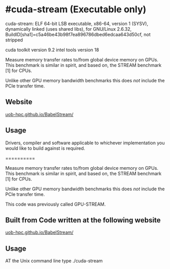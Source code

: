 #cuda-stream (Executable only)
==========
cuda-stream: ELF 64-bit LSB executable, x86-64, version 1 (SYSV), dynamically linked (uses shared libs), for GNU/Linux 2.6.32, BuildID[sha1]=c5a46be43b98f7ea896786dbed6edcaa643d50cf, not stripped

cuda toolkit version 9.2
intel tools version 18

Measure memory transfer rates to/from global device memory on GPUs.
This benchmark is similar in spirit, and based on, the STREAM benchmark [1] for CPUs.

Unlike other GPU memory bandwidth benchmarks this does *not* include the PCIe transfer time.

Website
-------
[uob-hpc.github.io/BabelStream/](https://uob-hpc.github.io/BabelStream/)

Usage
-----

Drivers, compiler and software applicable to whichever implementation you would like to build against is required.

==========

Measure memory transfer rates to/from global device memory on GPUs.
This benchmark is similar in spirit, and based on, the STREAM benchmark [1] for CPUs.

Unlike other GPU memory bandwidth benchmarks this does *not* include the PCIe transfer time.

This code was previously called GPU-STREAM.

Built from Code written at the following website
-------
[uob-hpc.github.io/BabelStream/](https://uob-hpc.github.io/BabelStream/)

Usage
-----
AT the Unix command line type ./cuda-stream
